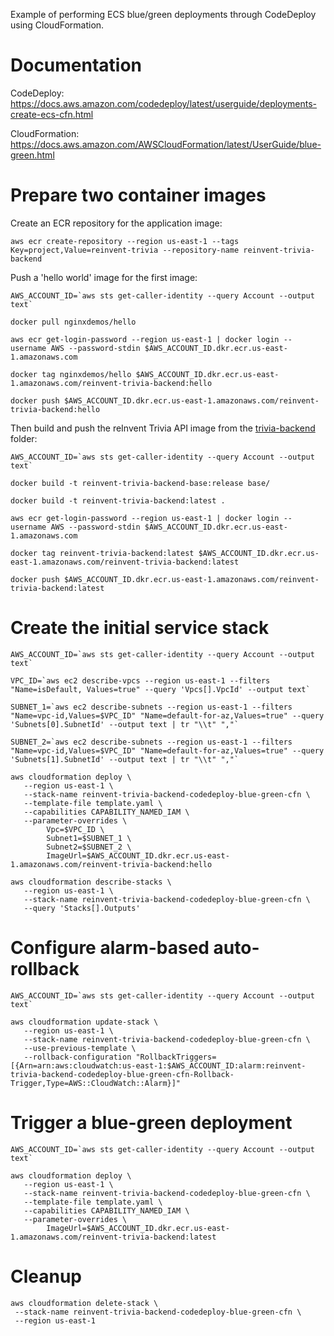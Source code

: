 Example of performing ECS blue/green deployments through CodeDeploy using CloudFormation.

# Documentation

CodeDeploy: https://docs.aws.amazon.com/codedeploy/latest/userguide/deployments-create-ecs-cfn.html

CloudFormation: https://docs.aws.amazon.com/AWSCloudFormation/latest/UserGuide/blue-green.html

# Prepare two container images

Create an ECR repository for the application image:
```
aws ecr create-repository --region us-east-1 --tags Key=project,Value=reinvent-trivia --repository-name reinvent-trivia-backend
```

Push a 'hello world' image for the first image:
```
AWS_ACCOUNT_ID=`aws sts get-caller-identity --query Account --output text`

docker pull nginxdemos/hello

aws ecr get-login-password --region us-east-1 | docker login --username AWS --password-stdin $AWS_ACCOUNT_ID.dkr.ecr.us-east-1.amazonaws.com

docker tag nginxdemos/hello $AWS_ACCOUNT_ID.dkr.ecr.us-east-1.amazonaws.com/reinvent-trivia-backend:hello

docker push $AWS_ACCOUNT_ID.dkr.ecr.us-east-1.amazonaws.com/reinvent-trivia-backend:hello
```

Then build and push the reInvent Trivia API image from the [trivia-backend](../../) folder:
```
AWS_ACCOUNT_ID=`aws sts get-caller-identity --query Account --output text`

docker build -t reinvent-trivia-backend-base:release base/

docker build -t reinvent-trivia-backend:latest .

aws ecr get-login-password --region us-east-1 | docker login --username AWS --password-stdin $AWS_ACCOUNT_ID.dkr.ecr.us-east-1.amazonaws.com

docker tag reinvent-trivia-backend:latest $AWS_ACCOUNT_ID.dkr.ecr.us-east-1.amazonaws.com/reinvent-trivia-backend:latest

docker push $AWS_ACCOUNT_ID.dkr.ecr.us-east-1.amazonaws.com/reinvent-trivia-backend:latest
```

# Create the initial service stack

```
AWS_ACCOUNT_ID=`aws sts get-caller-identity --query Account --output text`

VPC_ID=`aws ec2 describe-vpcs --region us-east-1 --filters "Name=isDefault, Values=true" --query 'Vpcs[].VpcId' --output text`

SUBNET_1=`aws ec2 describe-subnets --region us-east-1 --filters "Name=vpc-id,Values=$VPC_ID" "Name=default-for-az,Values=true" --query 'Subnets[0].SubnetId' --output text | tr "\\t" ","`

SUBNET_2=`aws ec2 describe-subnets --region us-east-1 --filters "Name=vpc-id,Values=$VPC_ID" "Name=default-for-az,Values=true" --query 'Subnets[1].SubnetId' --output text | tr "\\t" ","`

aws cloudformation deploy \
   --region us-east-1 \
   --stack-name reinvent-trivia-backend-codedeploy-blue-green-cfn \
   --template-file template.yaml \
   --capabilities CAPABILITY_NAMED_IAM \
   --parameter-overrides \
        Vpc=$VPC_ID \
        Subnet1=$SUBNET_1 \
        Subnet2=$SUBNET_2 \
        ImageUrl=$AWS_ACCOUNT_ID.dkr.ecr.us-east-1.amazonaws.com/reinvent-trivia-backend:hello

aws cloudformation describe-stacks \
   --region us-east-1 \
   --stack-name reinvent-trivia-backend-codedeploy-blue-green-cfn \
   --query 'Stacks[].Outputs'
```

# Configure alarm-based auto-rollback

```
AWS_ACCOUNT_ID=`aws sts get-caller-identity --query Account --output text`

aws cloudformation update-stack \
   --region us-east-1 \
   --stack-name reinvent-trivia-backend-codedeploy-blue-green-cfn \
   --use-previous-template \
   --rollback-configuration "RollbackTriggers=[{Arn=arn:aws:cloudwatch:us-east-1:$AWS_ACCOUNT_ID:alarm:reinvent-trivia-backend-codedeploy-blue-green-cfn-Rollback-Trigger,Type=AWS::CloudWatch::Alarm}]"
```

# Trigger a blue-green deployment

```
AWS_ACCOUNT_ID=`aws sts get-caller-identity --query Account --output text`

aws cloudformation deploy \
   --region us-east-1 \
   --stack-name reinvent-trivia-backend-codedeploy-blue-green-cfn \
   --template-file template.yaml \
   --capabilities CAPABILITY_NAMED_IAM \
   --parameter-overrides \
        ImageUrl=$AWS_ACCOUNT_ID.dkr.ecr.us-east-1.amazonaws.com/reinvent-trivia-backend:latest
```

# Cleanup

```
aws cloudformation delete-stack \
 --stack-name reinvent-trivia-backend-codedeploy-blue-green-cfn \
 --region us-east-1
```